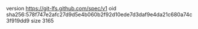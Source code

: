 version https://git-lfs.github.com/spec/v1
oid sha256:578f747e2afc27d9d5e4b060b2f92d10ede7d3daf9e4da21c680a74c3f919dd9
size 3165
